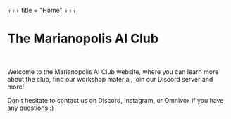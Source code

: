 +++
title = "Home"
+++

# The Marianopolis AI Club

<br>

Welcome to the Marianopolis AI Club website, where you can learn more about the club, find our workshop material, join our Discord server and more!

Don't hesitate to contact us on Discord, Instagram, or Omnivox if you have any questions :)
